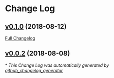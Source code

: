 # Change Log

## [v0.1.0](https://github.com/feathers-plus/json-schema-seeder/tree/v0.1.0) (2018-08-12)
[Full Changelog](https://github.com/feathers-plus/json-schema-seeder/compare/v0.0.2...v0.1.0)

## [v0.0.2](https://github.com/feathers-plus/json-schema-seeder/tree/v0.0.2) (2018-08-08)


\* *This Change Log was automatically generated by [github_changelog_generator](https://github.com/skywinder/Github-Changelog-Generator)*